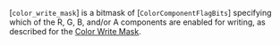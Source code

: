 [`color_write_mask`] is a bitmask of [`ColorComponentFlagBits`]
specifying which of the R, G, B, and/or A components are enabled for
writing, as described for the [Color Write
Mask](https://www.khronos.org/registry/vulkan/specs/1.3-extensions/html/vkspec.html#framebuffer-color-write-mask).